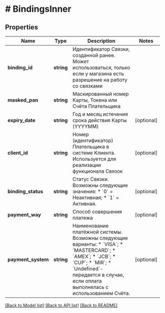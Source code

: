 # # BindingsInner

## Properties

Name | Type | Description | Notes
------------ | ------------- | ------------- | -------------
**binding_id** | **string** | Идентификатор Связки, созданной ранее. Может использоваться, только если у магазина есть разрешение на работу со связками |
**masked_pan** | **string** | Маскированный номер Карты, Токена или Счёта Плательщика |
**expiry_date** | **string** | Год и месяц истечения срока действия Карты (YYYYMM) | [optional]
**client_id** | **string** | Номер (идентификатор) Плательщика в системе Клиента. Используется для реализации функционала Связок | [optional]
**binding_status** | **string** | Статус Связки. Возможны следующие значения:   * &#x60;0&#x60; &#x3D; Неактивная;   * &#x60;1&#x60; &#x3D; Активная. | [optional]
**payment_way** | **string** | Способ совершения платежа | [optional]
**payment_system** | **string** | Наименование платёжной системы. Возможны следующие варианты:   * &#x60;VISA&#x60;;   * &#x60;MASTERCARD&#x60;;   * &#x60;AMEX&#x60;;   * &#x60;JCB&#x60;;   * &#x60;CUP&#x60;;   * &#x60;MIR&#x60;;   * &#x60;Undefined&#x60;- передается в случае, если оплата выполнялась с использованием Счёта. | [optional]

[[Back to Model list]](../../README.md#models) [[Back to API list]](../../README.md#endpoints) [[Back to README]](../../README.md)
